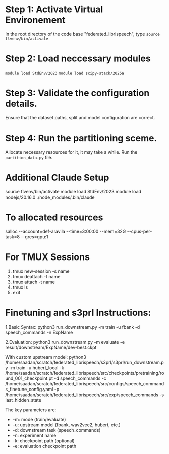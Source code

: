 # Step 1: Activate Virtual Environement
In the root directory of the code base "federated_librispeech", type `source flvenv/bin/activate`

# Step 2: Load neccessary modules
`module load StdEnv/2023`
`module load scipy-stack/2025a`

# Step 3: Validate the configuration details.
Ensure that the dataset paths, split and model configuration are correct.

# Step 4: Run the partitioning sceme.
Allocate necessary resources for it, it may take a while.
Run the `partition_data.py` file.

# Additional Claude Setup
source flvenv/bin/activate
module load StdEnv/2023
module load nodejs/20.16.0
./node_modules/.bin/claude

# To allocated resources
salloc --account=def-aravila --time=3:00:00 --mem=32G --cpus-per-task=8 --gres=gpu:1 

# For TMUX Sessions 
1. tmux new-session -s name
2. tmux deattach -t name
3. tmux attach -t name
4. tmux ls
5. exit

# Finetuning and s3prl Instructions:

1.Basic Syntax: python3 run_downstream.py -m train -u fbank -d speech_commands -n ExpName

2.Evaluation: python3 run_downstream.py -m evaluate -e result/downstream/ExpName/dev-best.ckpt

With custom upstream model: python3 /home/saadan/scratch/federated_librispeech/s3prl/s3prl/run_downstream.py -m train -u hubert_local -k /home/saadan/scratch/federated_librispeech/src/checkpoints/pretraining/round_001_checkpoint.pt -d speech_commands -c /home/saadan/scratch/federated_librispeech/src/configs/speech_commands_finetune_config.yaml -p /home/saadan/scratch/federated_librispeech/src/exp/speech_commands -s last_hidden_state

The key parameters are:
- -m: mode (train/evaluate)
- -u: upstream model (fbank, wav2vec2, hubert, etc.)
- -d: downstream task (speech_commands)
- -n: experiment name
- -k: checkpoint path (optional)
- -e: evaluation checkpoint path